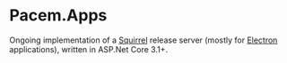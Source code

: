 # Pacem.Apps
Ongoing implementation of 
a [Squirrel](https://www.electronjs.org/docs/api/auto-updater) 
release server (mostly for [Electron](https://www.electronjs.org/) 
applications), written in ASP.Net Core 3.1+.